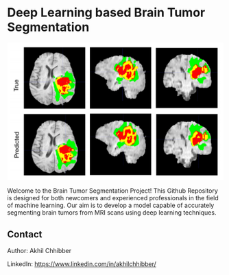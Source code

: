 # Deep Learning based Brain Tumor Segmentation
<p align="center">
  <img src="https://github.com/akhilchibber/Brain-Tumor-Segmentation/blob/main/BRAIN_TUMOR_SEGMENTATION.png?raw=true" alt="earthml Logo">
</p>

Welcome to the Brain Tumor Segmentation Project! This Github Repository is designed for both newcomers and experienced professionals in the field of machine learning. Our aim is to develop a model capable of accurately segmenting brain tumors from MRI scans using deep learning techniques.

## Contact

Author: Akhil Chhibber

LinkedIn: https://www.linkedin.com/in/akhilchhibber/

